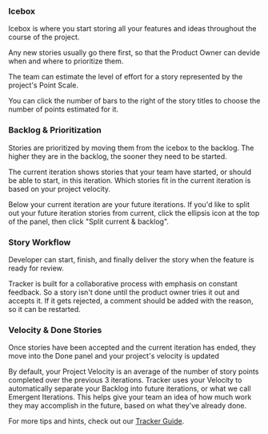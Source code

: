 ### Icebox
Icebox is where you start storing all your features and ideas throughout the course of the project.

Any new stories usually go there first, so that the Product Owner can devide when and where to prioritize them.

The team can estimate the level of effort for a story represented by the project's Point Scale.

You can click the number of bars to the right of the story titles to choose the number of points estimated for it.

### Backlog & Prioritization
Stories are prioritized by moving them from the icebox to the backlog. The higher they are in the backlog, the sooner they need to be started.

The current iteration shows stories that your team have started, or should be able to start, in this iteration. Which stories fit in the current iteration is based on your project velocity.

Below your current iteration are your future iterations. If you'd like to split out your future iteration stories from current, click the ellipsis icon at the top of the panel, then click "Split current & backlog".

### Story Workflow
Developer can start, finish, and finally deliver the story when the feature is ready for review.

Tracker is built for a collaborative process with emphasis on constant feedback. So a story isn't done until the product owner tries it out and accepts it. If it gets rejected, a comment should be added with the reason, so it can be restarted.

### Velocity & Done Stories

Once stories have been accepted and the current iteration has ended, they move into the Done panel and your project's velocity is updated

By default, your Project Velocity is an average of the number of story points completed over the previous 3 iterations. Tracker uses your Velocity to automatically separate your Backlog into future iterations, or what we call Emergent Iterations. This helps give your team an idea of how much work they may accomplish in the future, based on what they've already done.

For more tips and hints, check out our [Tracker Guide](https://www.pivotaltracker.com/help/gettingstarted).

